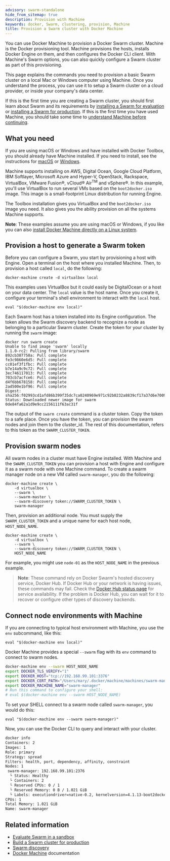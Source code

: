 ```yaml
---
advisory: swarm-standalone
hide_from_sitemap: true
description: Provision with Machine
keywords: docker, Swarm, clustering, provision, Machine
title: Provision a Swarm cluster with Docker Machine
---
```


You can use Docker Machine to provision a Docker Swarm cluster. Machine is the
Docker provisioning tool. Machine provisions the hosts, installs Docker Engine
on them, and then configures the Docker CLI client. With Machine's Swarm
options, you can also quickly configure a Swarm cluster as part of this
provisioning.

This page explains the commands you need to provision a basic Swarm cluster on a
local Mac or Windows computer using Machine. Once you understand the process,
you can use it to setup a Swarm cluster on a cloud provider, or inside your
company's data center.

If this is the first time you are creating a Swarm cluster, you should first
learn about Swarm and its requirements by
[installing a Swarm for evaluation](install-w-machine.md) or
[installing a Swarm for production](install-manual.md). If this is the first
time you have used Machine, you should take some time to
[understand Machine before continuing](/machine).


## What you need

If you are using macOS or Windows and have installed with Docker Toolbox, you
should already have Machine installed. If you need to install, see the
instructions for [macOS](/docker-for-mac/) or
[Windows](/docker-for-windows/).

Machine supports installing on AWS, Digital Ocean, Google Cloud Platform, IBM
Softlayer, Microsoft Azure and Hyper-V, OpenStack, Rackspace, VirtualBox, VMware
Fusion&reg;, vCloud&reg; Air<sup>TM</sup> and vSphere&reg;. In this example,
you'll use VirtualBox to run several VMs based on the `boot2docker.iso` image.
This image is a small-footprint Linux distribution for running Engine.

The Toolbox installation gives you VirtualBox and the `boot2docker.iso` image
you need. It also gives you the ability provision on all the systems Machine
supports.

**Note**: These examples assume you are using macOS or Windows, if you like you can also
[install Docker Machine directly on a Linux system](/machine/install-machine).

## Provision a host to generate a Swarm token

Before you can configure a Swarm, you start by provisioning a host with Engine.
Open a terminal on the host where you installed Machine. Then, to provision a
host called `local`, do the following:

```
docker-machine create -d virtualbox local
```

This examples uses VirtualBox but it could easily be DigitalOcean or a host on
your data center. The `local` value is the host name. Once you create it,
configure your terminal's shell environment to interact with the `local` host.

```
eval "$(docker-machine env local)"
```

Each Swarm host has a token installed into its Engine configuration. The token
allows the Swarm discovery backend to recognize a node as belonging to a
particular Swarm cluster. Create the token for your cluster by running the
`swarm` image:

```
docker run swarm create
Unable to find image 'swarm' locally
1.1.0-rc2: Pulling from library/swarm
892cb307750a: Pull complete
fe3c9860e6d5: Pull complete
cc01ef3f1fbc: Pull complete
b7e14a9c9c72: Pull complete
3ec746117013: Pull complete
703cb7acfce6: Pull complete
d4f6bb678158: Pull complete
2ad500e1bf96: Pull complete
Digest: sha256:f02993cd1afd86b399f35dc7ca0240969e971c92b0232a8839cf17a37d6e7009
Status: Downloaded newer image for swarm
0de84fa62a1d9e9cc2156111f63ac31f
```

The output of the `swarm create` command is a cluster token. Copy the token to a
safe place. Once you have the token, you can provision the
swarm nodes and join them to the cluster_id. The rest of this documentation,
refers to this token as the `SWARM_CLUSTER_TOKEN`.

## Provision swarm nodes

All swarm nodes in a cluster must have Engine installed. With Machine and the
`SWARM_CLUSTER_TOKEN` you can provision a host with Engine and configure it as a
swarm node with one Machine command. To create a swarm manager node on a new VM
called `swarm-manager`, you do the following:

```
docker-machine create \
    -d virtualbox \
    --swarm \
    --swarm-master \
    --swarm-discovery token://SWARM_CLUSTER_TOKEN \
    swarm-manager
```

Then, provision an additional node. You must supply the
`SWARM_CLUSTER_TOKEN` and a unique name for each host node, `HOST_NODE_NAME`.

```
docker-machine create \
    -d virtualbox \
    --swarm \
    --swarm-discovery token://SWARM_CLUSTER_TOKEN \
    HOST_NODE_NAME
```

For example, you might use `node-01` as the `HOST_NODE_NAME` in the previous
example.

>**Note**: These command rely on Docker Swarm's hosted discovery service, Docker
Hub. If Docker Hub or your network is having issues, these commands may fail.
Check the [Docker Hub status page](http://status.docker.com/) for service
availability. If the problem is Docker Hub, you can wait for it to recover or
configure other types of discovery backends.

## Connect node environments with Machine

If you are connecting to typical host environment with Machine, you use the
`env` subcommand, like this:

```
eval "$(docker-machine env local)"
```

Docker Machine provides a special `--swarm` flag with its `env` command to
connect to swarm nodes.

```bash
docker-machine env --swarm HOST_NODE_NAME
export DOCKER_TLS_VERIFY="1"
export DOCKER_HOST="tcp://192.168.99.101:3376"
export DOCKER_CERT_PATH="/Users/mary/.docker/machine/machines/swarm-manager"
export DOCKER_MACHINE_NAME="swarm-manager"
# Run this command to configure your shell:
# eval $(docker-machine env --swarm HOST_NODE_NAME)
```

To set your SHELL connect to a swarm node called `swarm-manager`, you would do
this:

```
eval "$(docker-machine env --swarm swarm-manager)"
```

Now, you can use the Docker CLI to query and interact with your cluster.

```bash
docker info
Containers: 2
Images: 1
Role: primary
Strategy: spread
Filters: health, port, dependency, affinity, constraint
Nodes: 1
 swarm-manager: 192.168.99.101:2376
  └ Status: Healthy
  └ Containers: 2
  └ Reserved CPUs: 0 / 1
  └ Reserved Memory: 0 B / 1.021 GiB
  └ Labels: executiondriver=native-0.2, kernelversion=4.1.13-boot2docker, operatingsystem=Boot2Docker 1.9.1 (TCL 6.4.1); master : cef800b - Fri Nov 20 19:33:59 UTC 2015, provider=virtualbox, storagedriver=aufs
CPUs: 1
Total Memory: 1.021 GiB
Name: swarm-manager
```

## Related information

* [Evaluate Swarm in a sandbox](install-w-machine.md)
* [Build a Swarm cluster for production](install-manual.md)
* [Swarm discovery](discovery.md)
* [Docker Machine](/machine/index.md) documentation
